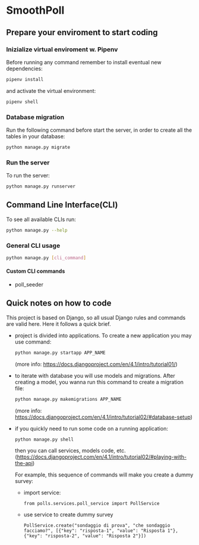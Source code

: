 # SmoothPoll

## Prepare your enviroment to start coding

### Inizialize virtual enviroment w. Pipenv

Before running any command remember to install eventual new dependencies:
```bash
pipenv install  
```

and activate the virtual environment:

```bash
pipenv shell  
```

### Database migration

Run the following command before start the server, in order to create all the tables in your database:

```bash
python manage.py migrate  
```

### Run the server
To run the server:
```bash
python manage.py runserver  
```
## Command Line Interface(CLI)
To see all available CLIs run:
```bash
python manage.py --help 
```
### General CLI usage
```bash
python manage.py [cli_command]
```
#### Custom CLI commands
- poll_seeder
## Quick notes on how to code

This project is based on Django, so all usual Django rules and commands are valid here. Here it follows a quick brief.

-   project is divided into applications. To create a new application you may use command: 
    ```bash
    python manage.py startapp APP_NAME
    ```

    (more info: https://docs.djangoproject.com/en/4.1/intro/tutorial01/)

-   to iterate with database you will use models and migrations. After creating a model, you wanna run this command to create a migration file:

    ```bash
    python manage.py makemigrations APP_NAME
    ```

    (more info: https://docs.djangoproject.com/en/4.1/intro/tutorial02/#database-setup)

-   if you quickly need to run some code on a running application:

    ```bash
    python manage.py shell
    ```

    then you can call services, models code, etc.
    (https://docs.djangoproject.com/en/4.1/intro/tutorial02/#playing-with-the-api)

    For example, this sequence of commands will make you create a dummy survey:
    -   import service:
        ```
        from polls.services.poll_service import PollService
        ```
    -   use service to create dummy survey
        ```
        PollService.create("sondaggio di prova", "che sondaggio facciamo?", [{"key": "risposta-1", "value": "Risposta 1"}, {"key": "risposta-2", "value": "Risposta 2"}])
        ```



